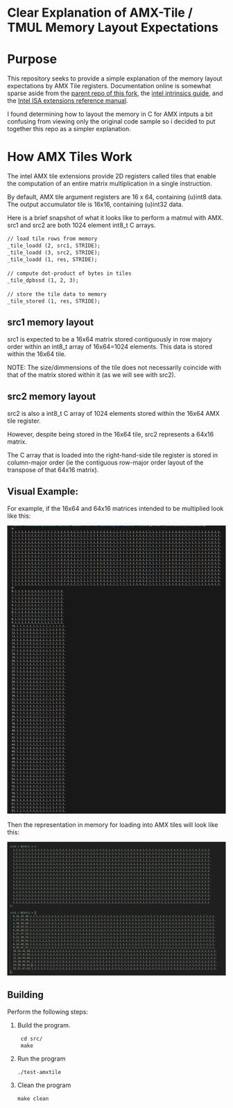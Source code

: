 # Clear Explanation of AMX-Tile / TMUL Memory Layout Expectations #  


# Purpose

This repository seeks to provide a simple explanation of the memory layout expectations by AMX Tile registers. Documentation online is somewhat sparse aside from the [parent repo of this fork](https://github.com/intel/AMX-TMUL-Code-Samples), the [intel intrinsics guide](https://www.intel.com/content/www/us/en/docs/intrinsics-guide/index.html#amxtechs=AMX_INT8&ig_expand=6865), and the [Intel ISA extensions reference manual](intel-IDA-ref.pdf).

I found determining how to layout the memory in C for AMX intputs a bit confusing from viewing only the original code sample so i decided to put together this repo as a simpler explanation.




# How AMX Tiles Work

The intel AMX tile extensions provide 2D registers called tiles that enable the computation of an entire matrix multiplication in a single instruction. 

By default, AMX tile argument registers are 16 x 64, containing (u)int8 data. The output accumulator tile is 16x16, containing (u)int32 data.

Here is a brief snapshot of what it looks like to perform a matmul with AMX. src1 and src2 are both 1024 element int8_t C arrays.

    // load tile rows from memory
    _tile_loadd (2, src1, STRIDE);
    _tile_loadd (3, src2, STRIDE);
    _tile_loadd (1, res, STRIDE);

    // compute dot-product of bytes in tiles 
    _tile_dpbssd (1, 2, 3);

    // store the tile data to memory
    _tile_stored (1, res, STRIDE);


## src1 memory layout

src1 is expected to be a 16x64 matrix stored contiguously in row majory order within an int8_t array of 16x64=1024 elements. This data is stored within the 16x64 tile. 

NOTE: The size/dimmensions of the tile does not necessarily coincide with that of the matrix stored within it (as we will see with src2).

## src2 memory layout

src2 is also a int8_t C array of 1024 elements stored within the 16x64 AMX tile register. 

However, despite being stored in the 16x64 tile, src2 represents a 64x16 matrix. 

The C array that is loaded into the right-hand-side tile register is stored in column-major order (ie the contiguous row-major order layout of the transpose of that 64x16 matrix).   

## Visual Example:

For example, if the 16x64 and 64x16 matrices intended to be multiplied look like this:

![Intended Matrices](intended_matrices.png)

Then the representation in memory for loading into AMX tiles will look like this:

![amx c layout](amx_mem_layout.png)

## Building 
Perform the following steps:
1. Build the program. 

   ```   
    cd src/ 
    make 
    ```

2. Run the program 

    ```
    ./test-amxtile  
    ```

3. Clean the program  
  
    ```
    make clean  
    ```

